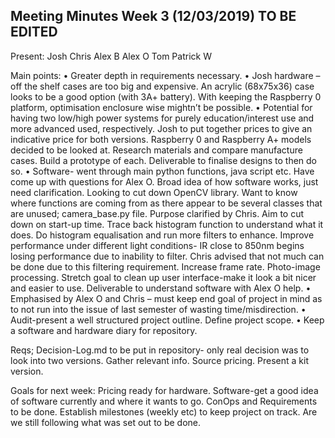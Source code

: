 ## Meeting Minutes Week 3 (12/03/2019) TO BE EDITED
Present:
Josh
Chris
Alex B
Alex O
Tom
Patrick W


Main points:
•	Greater depth in requirements necessary.
•	Josh hardware – off the shelf cases are too big and expensive. An acrylic (68x75x36) case looks to be a good option (with 3A+ battery). With keeping the Raspberry 0 platform, optimisation enclosure wise mightn’t be possible.
•	Potential for having two low/high power systems for purely education/interest use and more advanced used, respectively. Josh to put together prices to give an indicative price for both versions. Raspberry 0 and Raspberry A+ models decided to be looked at. Research materials and compare manufacture cases. Build a prototype of each. Deliverable to finalise designs to then do so.
•	Software- went through main python functions, java script etc. Have come up with questions for Alex O. Broad idea of how software works, just need clarification. Looking to cut down OpenCV library. Want to know where functions are coming from as there appear to be several classes that are unused; camera_base.py file. Purpose clarified by Chris. Aim to cut down on start-up time. Trace back histogram function to understand what it does. Do histogram equalisation and run more filters to enhance. Improve performance under different light conditions- IR close to 850nm begins losing performance due to inability to filter. Chris advised that not much can be done due to this filtering requirement. Increase frame rate. Photo-image processing. Stretch goal to clean up user interface-make it look a bit nicer and easier to use. Deliverable to understand software with Alex O help.
•	Emphasised by Alex O and Chris – must keep end goal of project in mind as to not run into the issue of last semester of wasting time/misdirection.
•	Audit-present a well structured project outline. Define project scope.
•	Keep a software and hardware diary for repository.

Reqs;
Decision-Log.md to be put in repository- only real decision was to look into two versions.
Gather relevant info. Source pricing. Present a kit version.

Goals for next week:
Pricing ready for hardware.
Software-get a good idea of software currently and where it wants to go.
ConOps and Requirements to be done.
Establish milestones (weekly etc) to keep project on track. Are we still following what was set out to be done.
